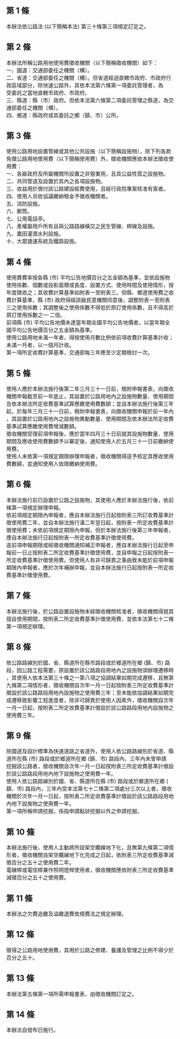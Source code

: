 第 1 條
-------
本辦法依公路法 (以下簡稱本法) 第三十條第三項規定訂定之。

第 2 條
-------
本辦法所稱公路用地使用費徵收機關（以下簡稱徵收機關）如下：  
一、國道：交通部委任之機關（構）。  
二、省道：交通部委任之機關（構）。但省道經過直轄市政府、市政府行  
    政區域部分，除快速公路外，其依本法第六條第一項委託管理者，為  
    受委託之當地直轄市政府、市政府。  
三、縣道：縣（市）政府。但依本法第六條第二項委託管理之縣道，為交  
    通部委任之機關（構）。  
四、鄉道：縣政府或其委託之鄉（鎮、市）公所。

第 3 條
-------
使用公路用地設置管線或其他公共設施（以下簡稱設施物），除下列各款  
免徵公路用地使用費（以下簡稱使用費）外，徵收機關應依本辦法徵收使  
用費：  
一、各級政府及所屬機關所設置之非營業用，且具公益性質之設施物。  
二、共同管道及設置於其內之各項設施物。  
三、收益用於償付該公路建設經費使用，且經行政院專案核准有案者。  
四、使用人另依協議繳納租金予徵收機關者。  
五、消防設施。  
六、郵筒。  
七、公用電話亭。  
八、產權屬用戶所有且與公路路線橫交之民生管線、桿線及設施。  
九、農田灌溉水利設施。  
十、大眾捷運系統及鐵路設施。

第 4 條
-------
使用費費率按各縣 (市) 平均公告地價百分之五金額為基準，並依設施物  
使用係數、個數或投影面積或長度、設置方式、使用時間及使用情形，按  
年度徵收之；其收費計算基準如附表一至附表三。但縣、鄉道使用費之收  
費計算基準，縣 (市) 政府得經該級民意機關同意後，調整附表一至附表  
三之使用係數；其調整後之使用係數不得低於原訂使用係數，且不得高於  
原訂使用係數之一‧二倍。  
前項縣 (市) 平均公告地價未達當年期全國平均公告地價者，以當年期全  
國平均公告地價百分之五金額為基準。  
使用公路用地未滿一年者，得按使用月數比例依前項收費計算基準計收；  
未滿一月者，以一個月計收。  
第一項所定收費計算基準，交通部每三年應至少定期檢討一次。

第 5 條
-------
使用人應於本辦法施行後第二年三月三十一日前，檢附申報書表，向徵收  
機關申報截至前一年底止，其設置於公路用地內之設施物數量、使用期間  
及依本辦法所定收費基準試算應繳使用費數額；並自本辦法施行後第三年  
起，於每年三月三十一日前，檢附申報書表，向徵收機關申報於前一年內  
，其設置於公路用地內之設施物異動數量、使用期間及依本辦法所定收費  
基準試算應繳使用費增減數額。  
徵收機關受理前項申報後，應於當年四月三十日前就其設施物數量、使用  
期間及應收使用費數額予以審定後，通知使用人於五月三十一日前繳納使  
用費。  
使用人未依第一項規定期限辦理申報者，徵收機關得逕予核定其應收使用  
費數額，並通知使用人依限繳納使用費。

第 6 條
-------
本辦法施行前已設置於公路之設施物，其使用人應於本辦法施行後，依前  
條第一項規定辦理申報。  
依前項規定期限內申報者，應自本辦法施行日起按附表三所訂收費基準計  
徵使用費二年，並自本辦法施行滿二年翌日起，按附表一所定收費基準計  
徵使用費；未依前項規定期限內申報，但於本辦法施行後第三年申報者，  
應自本辦法施行日起按附表一所定收費基準計徵使用費。  
逾前項申報期限或經徵收機關通知補正申報者，應自本辦法施行日起至申  
報前一日止按附表二所定收費基準計徵使用費，並自申報之日起按附表一  
所定收費基準計徵使用費。但使用人有非可歸責之事由致未能於前項申報  
期限內申報者，應於次年補辦申報，並自本辦法施行日起按附表一所定收  
費基準計徵使用費。

第 7 條
-------
本辦法施行後，於公路設置設施物未經徵收機關核准者，徵收機關得就其  
擅自使用期間，按附表二所定收費基準計徵使用費，並依本法第七十二條  
第一項規定辦理。

第 8 條
-------
依公路路線別於國、省、縣道所在縣市路段或於鄉道所在鄉 (鎮、市) 路  
段，因公路工程需要，原設置於該公路路段用地內之設施物須辦理遷移時  
，其使用人依本法第三十條之一第八項之協調結果如期完成遷移，且無第  
九條第二項情形者，徵收機關自次年一月一日起按附表三所定收費基準計  
徵設於該公路路段用地內設施物之使用費三年；至未能依協調結果如期完  
成遷移致影響工程進度者，除非可歸責於使用人因素外，徵收機關自次年  
一月一日起，按附表二所定收費基準計徵設於該公路路段用地內設施物之  
使用費三年。

第 9 條
-------
除國道及設計標準為快速道路之省道外，使用人依公路路線別於省道、縣  
道所在縣 (市) 路段或於鄉道所在鄉 (鎮、市) 路段內，三年內未曾申請  
挖掘該公路者，徵收機關自次年一月一日起按附表三所定收費基準計徵設  
於該公路路段用地內地下設施物之使用費一年。  
使用人依公路路線別於國、省、縣道所在縣 (市) 路段或於鄉道所在鄉 (  
鎮、市) 路段內，三年內受本法第七十二條第二項處分三次以上者，徵收  
機關於次年一月一日起，按附表二所定收費基準計徵設於該公路路段用地  
內地下設施物之使用費一年。  
第一項所稱申請挖掘，係指申請點狀挖掘以外之申請挖掘。

第 10 條
--------
本辦法施行後，使用人主動將所設架空纜線地下化，且無第九條第二項情  
形者，徵收機關自架空纜線地下化完成之日起，依附表三所定收費基準減  
徵百分之五十之使用費二年。  
電線桿或電信桿兼作照明燈桿使用者，徵收機關應依附表三所定收費基準  
減徵百分之五十之使用費。

第 11 條
--------
本辦法之欠費追繳及溢繳退費依規費法之規定辦理。

第 12 條
--------
徵得之公路用地使用費，其用於公路之修建、養護及管理之比例不得少於  
百分之五十。

第 13 條
--------
本辦法第五條第一項所需申報書表，由徵收機關訂定之。

第 14 條
--------
本辦法自發布日施行。

